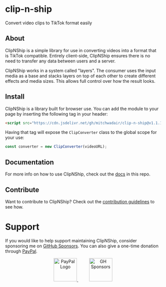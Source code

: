 # clip-n-ship

Convert video clips to TikTok format easily

## About

ClipNShip is a simple library for use in converting videos into a format that is TikTok compatible. Entirely client-side, ClipNShip ensures there is no need to transfer any data between users and a server.

ClipNShip works in a system called "layers". The consumer uses the input media as a base and stacks layers on top of each other to create different effects and media sizes. This allows full control over how the result looks.

## Install

ClipNShip is a library built for browser use. You can add the module to your page by inserting the following tag in your header:

```html
<script src="https://cdn.jsdelivr.net/gh/mitchwadair/clip-n-ship@v1.1.1/dist/clipnship.min.js"></script>
```

Having that tag will expose the `ClipConverter` class to the global scope for your use:

```js
const converter = new ClipConverter(videoURL);
```

## Documentation

For more info on how to use ClipNShip, check out the [docs](/doc) in this repo.

## Contribute

Want to contribute to ClipNShip? Check out the [contribution guidelines](/CONTRIBUTING.md) to see how.

# Support

If you would like to help support maintaining ClipNShip, consider sponsoring me on [GitHub Sponsors](https://github.com/sponsors/mitchwadair). You can also give a one-time donation through [PayPal](https://paypal.me/mitchwadair).

<p align="center">
    <a href="https://paypal.me/mitchwadair">
        <img src="https://www.paypalobjects.com/webstatic/mktg/logo/pp_cc_mark_111x69.jpg" height="75px" alt="PayPal Logo">
    </a>
    &nbsp;&nbsp;&nbsp;&nbsp;&nbsp;&nbsp;&nbsp;&nbsp;
    <a href="https://github.com/sponsors/mitchwadair">
        <img src="https://github.githubassets.com/images/modules/site/sponsors/logo-mona-2.svg" height="75px" alt="GH Sponsors">
    </a>
</p>
